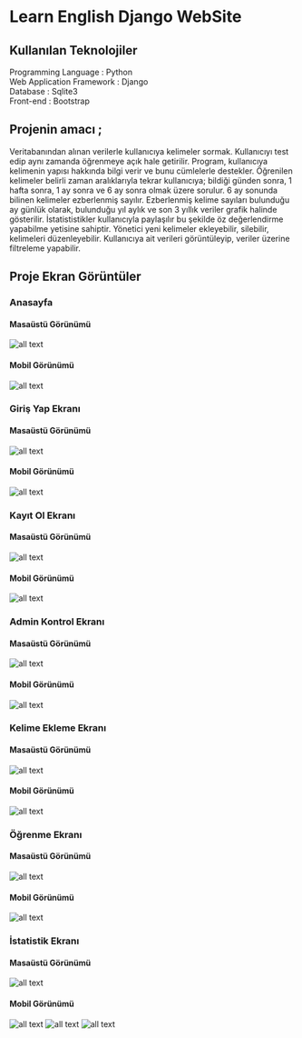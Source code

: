# Learn English Django WebSite

## Kullanılan Teknolojiler
Programming Language : Python <br>
Web Application Framework : Django <br>
Database : Sqlite3 <br>
Front-end : Bootstrap <br>



## Projenin amacı  ; 
Veritabanından alınan verilerle kullanıcıya kelimeler sormak. Kullanıcıyı test edip aynı zamanda öğrenmeye açık hale getirilir. Program, kullanıcıya kelimenin yapısı hakkında bilgi verir ve bunu cümlelerle destekler. Öğrenilen kelimeler belirli zaman aralıklarıyla tekrar kullanıcıya; bildiği günden sonra, 1 hafta sonra, 1 ay sonra ve 6 ay sonra olmak üzere sorulur. 6 ay sonunda bilinen kelimeler ezberlenmiş sayılır. Ezberlenmiş kelime sayıları bulunduğu ay günlük olarak, bulunduğu yıl aylık ve son 3 yıllık veriler grafik halinde gösterilir.  İstatististikler kullanıcıyla paylaşılır bu şekilde öz değerlendirme yapabilme yetisine sahiptir. Yönetici yeni kelimeler ekleyebilir, silebilir, kelimeleri düzenleyebilir. Kullanıcıya ait verileri görüntüleyip, veriler üzerine filtreleme yapabilir.


## Proje Ekran Görüntüler

### Anasayfa<br>
#### Masaüstü Görünümü<br>
![all text](https://github.com/SefaAkdeniz/Learn-English-Django-WebSite/blob/master/Screenshot/index.png)
#### Mobil Görünümü<br>
![all text](https://github.com/SefaAkdeniz/Learn-English-Django-WebSite/blob/master/Screenshot/indexph.jpg)

### Giriş Yap Ekranı<br>
#### Masaüstü Görünümü<br>
![all text](https://github.com/SefaAkdeniz/Learn-English-Django-WebSite/blob/master/Screenshot/girisyap.png)
#### Mobil Görünümü<br>
![all text](https://github.com/SefaAkdeniz/Learn-English-Django-WebSite/blob/master/Screenshot/girisph.jpg)

### Kayıt Ol Ekranı<br>
#### Masaüstü Görünümü<br>
![all text](https://github.com/SefaAkdeniz/Learn-English-Django-WebSite/blob/master/Screenshot/kayıtol.png)
#### Mobil Görünümü<br>
![all text](https://github.com/SefaAkdeniz/Learn-English-Django-WebSite/blob/master/Screenshot/kayıtolph.jpg)

### Admin Kontrol Ekranı<br>
#### Masaüstü Görünümü<br>
![all text](https://github.com/SefaAkdeniz/Learn-English-Django-WebSite/blob/master/Screenshot/admin.png)
#### Mobil Görünümü<br>
![all text](https://github.com/SefaAkdeniz/Learn-English-Django-WebSite/blob/master/Screenshot/adminph.jpg)

### Kelime Ekleme Ekranı<br>
#### Masaüstü Görünümü<br>
![all text](https://github.com/SefaAkdeniz/Learn-English-Django-WebSite/blob/master/Screenshot/kelimeekle.png)
#### Mobil Görünümü<br>
![all text](https://github.com/SefaAkdeniz/Learn-English-Django-WebSite/blob/master/Screenshot/kelimeekleph.jpg)

### Öğrenme Ekranı<br>
#### Masaüstü Görünümü<br>
![all text](https://github.com/SefaAkdeniz/Learn-English-Django-WebSite/blob/master/Screenshot/öğren.png)
#### Mobil Görünümü<br>
![all text](https://github.com/SefaAkdeniz/Learn-English-Django-WebSite/blob/master/Screenshot/öğrenph.jpg)

### İstatistik Ekranı<br>
#### Masaüstü Görünümü<br>
![all text](https://github.com/SefaAkdeniz/Learn-English-Django-WebSite/blob/master/Screenshot/ista.png)
#### Mobil Görünümü<br>
![all text](https://github.com/SefaAkdeniz/Learn-English-Django-WebSite/blob/master/Screenshot/istaph1.jpg)
![all text](https://github.com/SefaAkdeniz/Learn-English-Django-WebSite/blob/master/Screenshot/istaph2.jpg)
![all text](https://github.com/SefaAkdeniz/Learn-English-Django-WebSite/blob/master/Screenshot/istaph3.jpg)

